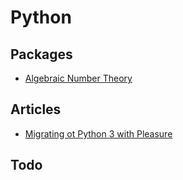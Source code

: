 # Python


## Packages

+ [Algebraic Number Theory](https://github.com/louisabraham/algnuth)


## Articles

+ [Migrating ot Python 3 with Pleasure](https://github.com/arogozhnikov/python3_with_pleasure)


## Todo

